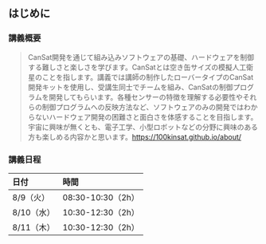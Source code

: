 ## はじめに

### 講義概要

> CanSat開発を通じて組み込みソフトウェアの基礎、ハードウェアを制御する難しさと楽しさを学びます。CanSatとは空き缶サイズの模擬人工衛星のことを指します。講義では講師の制作したローバータイプのCanSat開発キットを使用し、受講生同士でチームを組み、CanSatの制御プログラムを開発してもらいます。各種センサーの特徴を理解する必要性やそれらの制御プログラムへの反映方法など、ソフトウェアのみの開発ではわからないハードウェア開発の困難さと面白さを体感することを目指します。 宇宙に興味が無くとも、電子工学、小型ロボットなどの分野に興味のある方も楽しめる内容かと思います。https://100kinsat.github.io/about/

### 講義日程

|日付|時間|
|:---|:---|
|8/9（火）|08:30-10:30（2h）|
|8/10（水）|10:30-12:30（2h）|
|8/11（木）|10:30-12:30（2h）|
